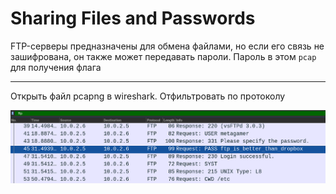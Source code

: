 # Sharing Files and Passwords

FTP-серверы предназначены для обмена файлами, но если его связь не зашифрована,
он также может передавать пароли. Пароль в этом `pcap` для получения флага

---

Открыть файл pcapng в wireshark. Отфильтровать по протоколу

![Screenshot](Screenshot.png)
